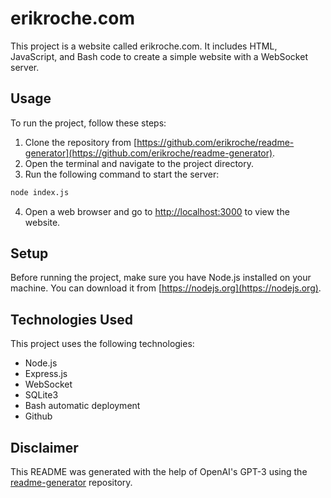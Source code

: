 # erikroche.com

This project is a website called erikroche.com. It includes HTML, JavaScript, and Bash code to create a simple website with a WebSocket server.

## Usage

To run the project, follow these steps:

1. Clone the repository from [https://github.com/erikroche/readme-generator](https://github.com/erikroche/readme-generator).
2. Open the terminal and navigate to the project directory.
3. Run the following command to start the server:

```bash
node index.js
```

4. Open a web browser and go to [http://localhost:3000](http://localhost:3000) to view the website.

## Setup

Before running the project, make sure you have Node.js installed on your machine. You can download it from [https://nodejs.org](https://nodejs.org).

## Technologies Used

This project uses the following technologies:

- Node.js
- Express.js
- WebSocket
- SQLite3
- Bash automatic deployment
- Github

## Disclaimer

This README was generated with the help of OpenAI's GPT-3 using the [readme-generator](https://github.com/erikroche/readme-generator) repository.
